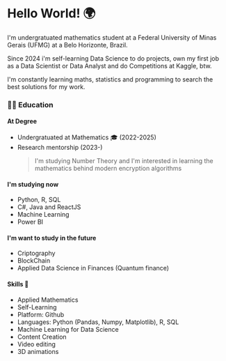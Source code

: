 # Hello World! 🌍

I'm undergratuated mathematics student at a Federal University of Minas Gerais (UFMG) at a Belo Horizonte, Brazil.

Since 2024 i'm self-learning Data Science to do projects, own my first job as a Data Scientist or Data Analyst and do Competitions at Kaggle, btw. 

I'm constantly learning maths, statistics and programming to search the best solutions for my work. 

### 👨‍🎓 Education
#### At Degree
- Undergratuated at Mathematics 🎓 (2022-2025)
- Research mentorship (2023-) 
  > I'm studying Number Theory and I'm interested in learning the mathematics behind modern encryption algorithms  
#### I'm studying now
- Python, R, SQL
- C#, Java and ReactJS
- Machine Learning
- Power BI
#### I'm want to study in the future
  - Criptography
  - BlockChain
  - Applied Data Science in Finances (Quantum finance)
#### Skills 🎯
  - Applied Mathematics
  - Self-Learning
  - Platform: Github
  - Languages: Python (Pandas, Numpy, Matplotlib), R, SQL
  - Machine Learning for Data Science
  - Content Creation
  - Video editing
  - 3D animations
